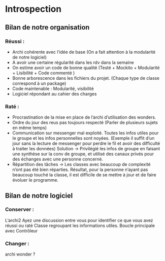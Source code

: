 # Introspection 

## Bilan de notre organisation

### Réussi :

* Archi cohérente avec l’idée de base (On a fait attention à la modularité de notre logiciel)
* A avoir une certaine régularité dans les rdv dans la semaine
* On estime avoir un code de bonne qualité (Testé + Mockito + Modularité + Lisibilité + Code commenté )
* Bonne arborescence dans les fichiers du projet. (Chaque type de classe correspond à un package)
* Code maintenable : Modularité, visibilité
* Logiciel répondant au cahier des charges

### Raté :

* Procrastination de la mise en place de l’archi d’utilisation des wonders.
* Ordre du jour des reus pas toujours respecté (Parler de plusieurs sujets en même temps)
* Communication sur messenger mal exploité. Toutes les infos utiles pour le groupe et les infos personnelles sont noyées. (Exemple il suffit d’un jour sans la lecture de messenger pour perdre le fil et avoir des difficulté à traiter les données) Solution -> Privilégié les infos de groupe en faisant une synthèse sur la conv de groupe, et utilisé des canaux privés pour des échanges avec une personne concerné.
* Répartition des tâches -> Les classes avec beaucoup de complexité n’ont pas été bien réparties. Résultat, pour la personne n’ayant pas beaucoup touché la classe, il est difficile de se mettre à jour et de faire évoluer le programme.

## Bilan de notre logiciel

### Conserver :

L’archi2 Ayez une discussion entre vous pour identifier ce que vous avez réussi ou raté
Classe regroupant les informations utiles.
Boucle principale avec Contrôleur

### Changer :

archi wonder ?


